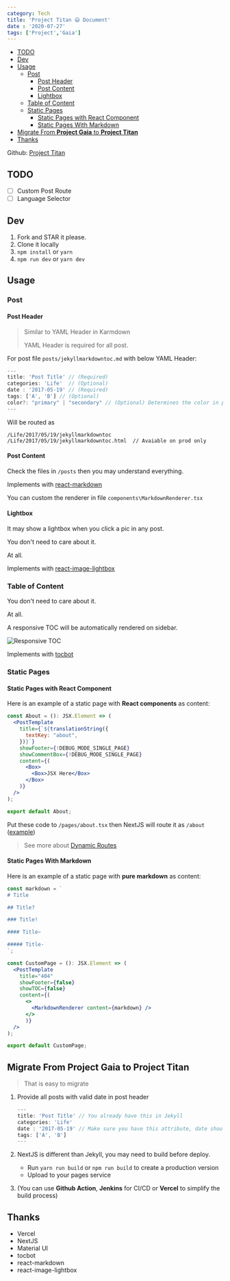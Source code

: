 ```yaml
---
category: Tech
title: 'Project Titan 😃 Document'
date : '2020-07-27'
tags: ['Project','Gaia']
---
```


- [TODO](#todo)
- [Dev](#dev)
- [Usage](#usage)
  - [Post](#post)
    - [Post Header](#post-header)
    - [Post Content](#post-content)
    - [Lightbox](#lightbox)
  - [Table of Content](#table-of-content)
  - [Static Pages](#static-pages)
    - [Static Pages with React Component](#static-pages-with-react-component)
    - [Static Pages With Markdown](#static-pages-with-markdown)
- [Migrate From **Project Gaia** to **Project Titan**](#migrate-from-project-gaia-to-project-titan)
- [Thanks](#thanks)


Github: [Project Titan](https://github.com/szhielelp/NextJS-BlogTemplate-ProjectTitan)

## TODO

- [ ] Custom Post Route
- [ ] Language Selector

## Dev

1. Fork and STAR it please.
2. Clone it locally
3. `npm install` or `yarn`
4. `npm run dev` or `yarn dev`

## Usage

### Post

#### Post Header 

> Similar to YAML Header in Karmdown
> 
> YAML Header is required for all post.

For post file `posts/jekyllmarkdowntoc.md` with below YAML Header:

```js
---
title: 'Post Title' // (Required)
categories: 'Life'  // (Optional)
date : '2017-05-19' // (Required) 
tags: ['A', 'B'] // (Optional) 
color?: "primary" | "secondary" // (Optional) Determines the color in post list, default to grey 
---
```

Will be routed as

```
/Life/2017/05/19/jekyllmarkdowntoc
/Life/2017/05/19/jekyllmarkdowntoc.html  // Avaiable on prod only
```

#### Post Content

Check the files in `/posts` then you may understand everything.

Implements with [react-markdown](https://github.com/rexxars/react-markdown)

You can custom the renderer in file `components\MarkdownRenderer.tsx`

#### Lightbox

It may show a lightbox when you click a pic in any post.

<!-- TOC: lightbox example -->

You don't need to care about it.

At all.

Implements with [react-image-lightbox](https://github.com/frontend-collective/react-image-lightbox)

### Table of Content

You don't need to care about it.

At all.

A responsive TOC will be automatically rendered on sidebar.

![Responsive TOC](/demo/toc.png)

Implements with [tocbot](https://github.com/tscanlin/tocbot)

### Static Pages

#### Static Pages with React Component

Here is an example of a static page with **React components** as content:

```jsx
const About = (): JSX.Element => (
  <PostTemplate
    title={`${translationString({
      textKey: "about",
    })}`}
    showFooter={!DEBUG_MODE_SINGLE_PAGE}
    showCommentBox={!DEBUG_MODE_SINGLE_PAGE}
    content={(
      <Box>
        <Box>JSX Here</Box>
      </Box>
    )}
  />
);

export default About;
```

Put these code to `/pages/about.tsx` then NextJS will route it as `/about` ([example](/about)) 

>See more about [Dynamic Routes](https://nextjs.org/docs/routing/dynamic-routes)

#### Static Pages With Markdown

Here is an example of a static page with **pure markdown** as content:

```jsx
const markdown = `
# Title

## Title?

### Title!

#### Title~

##### Title-
`;

const CustomPage = (): JSX.Element => (
  <PostTemplate
    title="404"
    showFooter={false}
    showTOC={false}
    content={(
      <>
        <MarkdownRenderer content={markdown} />
      </>
      )}
  />
);

export default CustomPage;
```


## Migrate From **Project Gaia** to **Project Titan**

>That is easy to migrate

1. Provide all posts with valid date in post header

    ```js
    ---
    title: 'Post Title' // You already have this in Jekyll 
    categories: 'Life' 
    date : '2017-05-19' // Make sure you have this attribute, date should be in format YYYY-MM-DD
    tags: ['A', 'B'] 
    ---
    ```

2. NextJS is different than Jekyll, you may need to build before deploy. 
   - Run `yarn run build` or `npm run build` to create a production version
   - Upload to your pages service
3. (You can use **Github Action**, **Jenkins** for CI/CD or **Vercel** to simplify the build process)


## Thanks

- Vercel
- NextJS
- Material UI
- tocbot
- react-markdown
- react-image-lightbox
